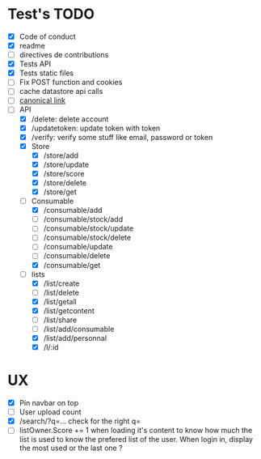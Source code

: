 # Test's TODO

 - [X] Code of conduct
 - [X] readme
 - [ ] directives de contributions
 - [X] Tests API
 - [X] Tests static files
 - [ ] Fix POST function and cookies
 - [ ] cache datastore api calls
 - [ ] [canonical link](https://developers.google.com/web/tools/lighthouse/audits/canonical)
 - [ ] API
     - [X] /delete: delete account
     - [X] /updatetoken: update token with token
     - [X] /verify: verify some stuff like email, password or token
     - [X] Store
         - [X] /store/add
         - [X] /store/update
         - [X] /store/score
         - [X] /store/delete
         - [X] /store/get
     - [ ] Consumable
         - [X] /consumable/add
         - [ ] /consumable/stock/add
         - [ ] /consumable/stock/update
         - [ ] /consumable/stock/delete
         - [ ] /consumable/update
         - [ ] /consumable/delete
         - [X] /consumable/get
     - [ ] lists
         - [X] /list/create
         - [ ] /list/delete
         - [X] /list/getall
         - [X] /list/getcontent
         - [ ] /list/share
         - [ ] /list/add/consumable
         - [X] /list/add/personnal
         - [X] /l/:id

# UX
 - [X] Pin navbar on top
 - [ ] User upload count
 - [X] /search/?q=... check for the right q=
 - [ ] listOwner.Score += 1 when loading it's content to know how much the list is used to know the prefered list of the user. When login in, display the most used or the last one ?